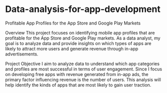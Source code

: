 # Data-analysis-for-app-development
Profitable App Profiles for the App Store and Google Play Markets


Overview
This project focuses on identifying mobile app profiles that are profitable for the App Store and Google Play markets. As a data analyst, my goal is to analyze data and provide insights on which types of apps are likely to attract more users and generate revenue through in-app advertisements.

Project Objective
I aim to analyze data to understand which app categories and profiles are most successful in terms of user engagement. Since I focus on developing free apps with revenue generated from in-app ads, the primary factor influencing revenue is the number of users. This analysis will help identify the kinds of apps that are most likely to gain user traction.
